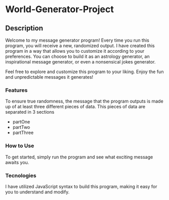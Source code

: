 # World-Generator-Project

## Description
Welcome to my message generator program! Every time you run this program, you will receive a new, randomized output. I have created this program in a way that allows you to customize it according to your preferences. You can choose to build it as an astrology generator, an inspirational message generator, or even a nonsensical jokes generator.

Feel free to explore and customize this program to your liking. Enjoy the fun and unpredictable messages it generates!

### Features
To ensure true randomness, the message that the program outputs is made up of at least three different pieces of data. 
This pieces of data are separated in 3 sections
+ partOne
+ partTwo
+ partThree

### How to Use
To get started, simply run the program and see what exciting message awaits you.

### Tecnologies
 I have utilized JavaScript syntax to build this program, making it easy for you to understand and modify.